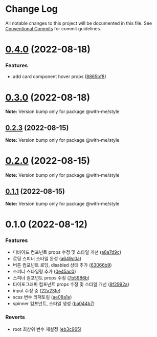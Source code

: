 # Change Log

All notable changes to this project will be documented in this file.
See [Conventional Commits](https://conventionalcommits.org) for commit guidelines.

# [0.4.0](https://github.com/Team-WithMe/WithMe_UI/compare/v0.3.2...v0.4.0) (2022-08-18)


### Features

* add card component hover props ([8865bf8](https://github.com/Team-WithMe/WithMe_UI/commit/8865bf81872b2a67fe060b935f56bdcadbecfc41))





# [0.3.0](https://github.com/Team-WithMe/WithMe_UI/compare/v0.2.3...v0.3.0) (2022-08-18)

**Note:** Version bump only for package @with-me/style





## [0.2.3](https://github.com/Team-WithMe/WithMe_UI/compare/v0.2.2...v0.2.3) (2022-08-15)

**Note:** Version bump only for package @with-me/style





# [0.2.0](https://github.com/Team-WithMe/WithMe_UI/compare/v0.1.4...v0.2.0) (2022-08-15)

**Note:** Version bump only for package @with-me/style





## [0.1.1](https://github.com/Team-WithMe/WithMe_UI/compare/v0.1.0...v0.1.1) (2022-08-15)

**Note:** Version bump only for package @with-me/style





# 0.1.0 (2022-08-12)


### Features

* 디바이드 컴포넌트 props 수정 및 스타일 개선 ([a8a7d9c](https://github.com/Team-WithMe/WithMe_UI/commit/a8a7d9cb918fa53a00ff92b6086db0145d1322cb))
* 로딩 스피너 스타일 완성 ([a649c0a](https://github.com/Team-WithMe/WithMe_UI/commit/a649c0a748f322f16c6796e05003a814ff01f216))
* 버튼 컴포넌트 로딩, disabled 상태 추가 ([63066b9](https://github.com/Team-WithMe/WithMe_UI/commit/63066b9bceb06f5a1d033d6aa5c182ac8d518b3c))
* 스피너 스타일링 추가 ([0e45ac0](https://github.com/Team-WithMe/WithMe_UI/commit/0e45ac0d80893137d0f8ee2e40e85382eacab4bf))
* 스피너 컴포넌트 props 수정 ([7b5986b](https://github.com/Team-WithMe/WithMe_UI/commit/7b5986b89689c4cc63aa2ad6da759745d9d09ac5))
* 타이포그래피 컴포넌트 props 수정 및 스타일 개선 ([9f2992a](https://github.com/Team-WithMe/WithMe_UI/commit/9f2992a6403d792bfe27d64d46e750965db5651b))
* input 수정 중 ([22a23fe](https://github.com/Team-WithMe/WithMe_UI/commit/22a23fea841a2aef0aa72e099c37f5a475747a81))
* scss 변수 리팩토링 ([ae08a1e](https://github.com/Team-WithMe/WithMe_UI/commit/ae08a1e94fe5b6e9006af76002a751064f246067))
* spinner 컴포넌트, 스타일 생성 ([ba044b7](https://github.com/Team-WithMe/WithMe_UI/commit/ba044b768656174da0d2132655b8ef07a098156f))


### Reverts

* root 최상위 변수 재설정 ([eb3c965](https://github.com/Team-WithMe/WithMe_UI/commit/eb3c9654ef0fcd666027ec0a9d21f4d2855cbbb4))

